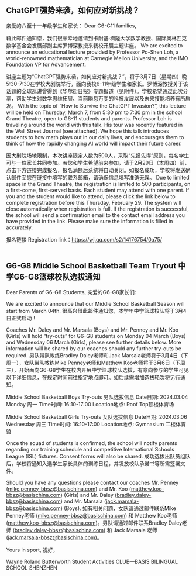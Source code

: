 ## ChatGPT强势来袭，如何应对新挑战？
亲爱的六至十一年级学生和家长：
Dear G6-G11 families,

藉此邮件通知您，我们很荣幸地邀请到卡耐基·梅隆大学数学教授、国际奥林匹克数学基金会发展部副主席罗博深教授来我校开展主题讲座。
We are excited to announce an educational lecture provided by Professor Po-Shen Loh, a world-renowned mathematician at Carnegie Mellon University, and the IMO Foundation VP for Advancement. 

讲座主题为“ChatGPT强势来袭，如何应对新挑战？”，将于3月7日（星期四）晚5:30-7:30在学校大剧院举行，面向我校6-11年级学生和家长。罗博深教授关于该话题的全球巡讲曾得到《华尔街日报》专题报道（见附件）。学校希望通过此次分享，帮助学生对数学思维拓展、当前瞬息万变的科技发展以及未来技能培养有所启发。
With the topic of “How to Survive the ChatGPT Invasion?”, this lecture will be held on Thursday, March 7, from 5:30 pm to 7:30 pm in the school Grand Theatre, open to G6-11 students and parents. Professor Loh is traveling around the world with this talk. His tour was recently featured in the Wall Street Journal (see attached). We hope this talk introduces students to how math plays out in our daily lives, and encourages them to think of how the rapidly changing AI world will impact their future career.

因大剧院场地限制，本次讲座限定人数为500人，采取“先报先得”原则，每名学生可与一位家长共同参加。若您和学生希望前来参加，请于2月29日（本周四）前，点击下方链接完成报名，报名满额后系统将自动关闭。如报名成功，学校将发送确认邮件至您在链接中填写的联系邮箱，请确保信息填写准确无误。
Due to limited space in the Grand Theatre, the registration is limited to 500 participants, on a first-come, first-served basis. Each student may attend with one parent. If you and the student would like to attend, please click the link below to complete registration before this Thursday, February 29. The system will close automatically when registration is full. If the registration is successful, the school will send a confirmation email to the contact email address you have provided in the link. Please make sure the information is filled in accurately.

报名链接 Registration link：https://wj.qq.com/s2/14176754/0a75/
<br>
<br>

## G6-G8 Middle School Basketball Team Tryout 中学G6-G8篮球校队选拔通知
Dear Parents of G6-G8 Students,
亲爱的G6-G8家长们:

We are excited to announce that our Middle School Basketball Season will start from March 04th.
很高兴借此邮件通知您，本学年中学篮球校队将于3月4日正式启动！ 

Coaches Mr. Daley and Mr. Marsala (Boys) and Mr. Penney and Mr. Koo (Girls) will hold “try-outs” for G6-G8 students on Monday 04 March (Boys) and Wednesday 06 March (Girls), please see further details below. More information will be shared by our coaches should any further try-outs be required.
男队带队教练Bradley Daley老师和Jack Marsala老师将于3月4日（下周一），女队带队教练Mike Penney老师和Matthew Koo老师将于3月6日（下周三），开始面向G6-G8学生在校内开展中学篮球校队选拔，有意向参与的学生可见以下详细信息，在规定时间前往指定地点即可。如后续需增加选拔轮次将另行通知。

Middle School Basketball Boys Try-outs 男队选拔信息
Date日期: 2024.03.04 Monday 周一
Time时间: 16:10-17:00
Location地点: Roof Top顶楼体育场

Middle School Basketball Girls Try-outs 女队选拔信息
Date日期: 2024.03.06 Wednesday 周三
Time时间: 16:10-17:00
Location地点: Gymnasium 二楼体育馆

Once the squad of students is confirmed, the school will notify parents regarding our training schedule and competitive International Schools League (ISL) fixtures. Consent forms will also be shared.
成功选拔出队员组队后，学校将通知入选学生家长具体的训练日程，并发放校队承诺书等所需签署文件。

Should you have any questions please contact our coaches Mr. Penney  (mike.penney-bbsz@basischina.com) and Mr. Koo (matthew.koo-bbsz@basischina.com) (Girls) and Mr. Daley  (bradley.daley-bbsz@basischina.com) and Mr. Marsala (jack.marsala-bbsz@basischina.com) (Boys).
如有相关问题，女队请通过邮件联系Mike Penney老师 (mike.penney-bbsz@basischina.com) 和 Matthew Koo老师 (matthew.koo-bbsz@basischina.com)。男队请通过邮件联系Bradley Daley老师 (bradley.daley-bbsz@basischina.com) 和 Jack Marsala 老师 (jack.marsala-bbsz@basischina.com)。

Yours in sport,
祝好，

Wayne Roland Butterworth
Student Activities
CLUB—BASIS BILINGUAL SCHOOL SHENZHEN